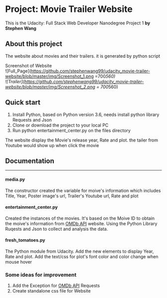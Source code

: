 # Project: Movie Trailer Website
This is the Udacity: Full Stack Web Developer Nanodegree Project 1
**by Stephen Wang**

## About this project
The website about movies and their trailers. it is generated by python script

Screenshot of Website   
![Full_Page](https://github.com/stephenwang99/udacity_movie-trailer-website/blob/master/img/Screenshot_1.png =700*560)   
![Trailer](https://github.com/stephenwang99/udacity_movie-trailer-website/blob/master/img/Screenshot_2.png = 700*560)

## Quick start
1. Install Python, based on Python version 3.6, needs install python library Requests and Json
2. Clone or download the project to your local PC
3. Run python entertainment_center.py on the files directory  

The website display the Movie's release year, Rate and plot. the tailer from Youtube would show up when click the movie

## Documentation
---
#### media.py
The constructor created the variable for moive's information which includes Title, Year, Poster image's url, Trailer's Youtube url, Rate and plot

#### entertainment_center.py
Created the instances of the movies. It's based on the Moive ID to obtain the moive's information from [OMDb API](http://www.omdbapi.com/) website. Using the Python Library Ruqests and Json to collect and analysis the data.

#### fresh_tomatoes.py
The Python module from Udacity. Add the new elements to display Year, Rate and plot. Add the text/css for plot's font color and color change when mouse hover

### Some ideas for improvement
1. Add the Exception for [OMDb API](http://www.omdbapi.com/) Requests
2. Create standalone css file for Website
